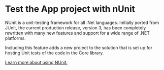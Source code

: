 ﻿# Test the App project with nUnit

NUnit is a unit-testing framework for all .Net languages. Initially ported from JUnit, the current production release, version 3, has been completely rewritten with many new features and support for a wide range of .NET platforms.

Including this feature adds a new project to the solution that is set up for hosting Unit tests of the code in the Core library.

[Learn more about using NUnit.](https://github.com/nunit/docs/wiki/NUnit-Documentation)
